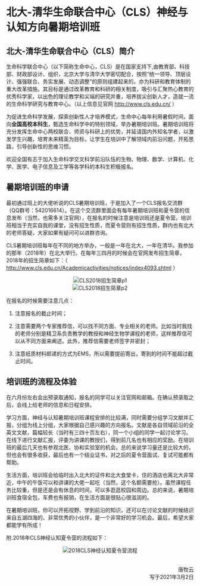 # 北大-清华生命联合中心（CLS）神经与认知方向暑期培训班

## 北大-清华生命联合中心（CLS）简介

生命科学联合中心（以下简称生命中心，CLS）是在国家支持下,由教育部、科技部、财政部设计、组织，北京大学与清华大学密切配合，按照“统一领导、顶层设计、强强联合、务实发展、动态调整”的原则组建起来的，亦为科研和教育体制的重大改革措施。其目标是通过改革教育和科研的相关制度，吸引与汇聚热心教育的优秀科学家，以出色的理论教学和尖端的研究并重，培养拔尖创新人才，造就一流的生命科学研究与教育中心。（以上信息见官网 http://www.cls.edu.cn/ ）

为促进生命科学发展，探索创新性人才培养模式，生命中心每年利用暑假时间，面向**全国高校本科生**，甄选生命科学中的特别领域，举办暑期培训班。暑期培训班将充分发挥生命中心两校联合、师资与科研上的优势，并延请国内外知名学者，以激发学生兴趣，培育未来精英为目标，让学生在培训中了解领域内前沿问题，开拓思路，引导创新性的思维习惯。

欢迎全国有志于加入生命科学交叉科学前沿队伍的生物、物理、数学、计算机、化学、医学、电子信息及工学等各学科的本科生积极报名。

## 暑期培训班的申请

最初通过班上的大佬听说的CLS暑期培训班，于是加入了一个CLS报名交流群（QQ群号：542016614）。在这个交流群里面会有每年暑期培训班和夏令营的信息发布（当然，也需多关注官网），在报名的时候注意是培训班还是夏令营。培训班相当于充实自我的课堂，没有招生性质，而夏令营则有招生性质，群内也有北大的老师答疑，大家如果有疑问可以进群咨询。

CLS暑期培训班每年在不同的地方举办，一般是一年在北大，一年在清华。我参加的那年（2018年）在北大举行。在每年三四月的时候会在官网发布招生简章，2018年的招生简章如下：（ http://www.cls.edu.cn/Academicactivities/notices/index4093.shtml ）

<div align=center>
<img src="https://gitee.com/zcx980605/Survive_XYSM_dev/raw/master/Image/Ch4_14-2_1.jpeg" alt="CLS2018招生简章p1">
</div>
<div align=center>
<img src="https://gitee.com/zcx980605/Survive_XYSM_dev/raw/master/Image/Ch4_14-2_2.jpeg" alt="CLS2018招生简章p2">
</div>

在报名的时候需要注意几点：

1. 注意报名的截止时间；

2. 注意需要两个专家推荐信，可以找不同方面、专业相关的老师。比如当时我找的老师分别是精卫系负责教学的教授和神经生物学课程的老师，这样推荐信可以从不同方面来阐述。此外，推荐信需要老师签字并密封；

3. 注意纸质材料邮递的方式为EMS，所以需要提前寄出，寄到的时间不能超过截止时间。

## 培训班的流程及体验

在六月份左右会出预录取通知，报名的同学可以关注官网和邮箱。在确认预录取之后，会线上给老师的信息和日程安排。

学习方面，神经与认知暑期培训班课程安排的比较满，同时需要分组学习文献并汇报，分组为线上分组，大家根据自己感兴趣的方向报名。文献是各自领域前沿的全英文文献，篇幅较长（当时有三四十页左右），同一个小组的同学一起讨论学习。在线下进行文献汇报，评委为讲课的教授们，得到前几名也有相应的奖励。在培训班的最后几天也有参观北医、协和实验室的机会。总的来说学习量还是比较大的，但也会有很多收获，最后也有一个结业证书，对之后的夏令营面试、复试可能都有帮助。

生活方面，培训班会给临时出入北大的证件和北大食堂卡，住的酒店也离北大非常近，中午的午饭可以和讲课的大佬一起吃（当然，这个名额需要抢）。虽然课程任务比较重，但是还是会有休息的时间，可以多逛逛校园和周边。总的来说，暑期培训班食宿全包，车费也有报销，在生活方面是很贴心很滋润的。

在暑期培训班，你可以开拓视野、学到前沿的知识，还可以在讨论文献的时候结识来自五湖四海的、非常优秀的小伙伴，是一个非常好的学习机会。最后，希望大家都能学有所成！

附.2018年CLS神经认知夏令营的流程如下：

<div align=center>
<img src="https://gitee.com/zcx980605/Survive_XYSM_dev/raw/master/Image/Ch4_14-2_3.jpeg" alt="2018CLS神经认知夏令营流程">
</div>
<br/>
<p align="right">唐牧云<br/>写于2021年3月2日</p>